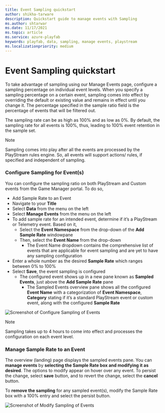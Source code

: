 ```yaml
---
title: Event Sampling quickstart 
author: shikha-tarware
description: Quickstart guide to manage events with Sampling 
ms.author: shtarwar
ms.date: 11/17/2021
ms.topic: article
ms.service: azure-playfab
keywords: playfab, data, sampling, manage events, playstream
ms.localizationpriority: medium
---
```


# Event Sampling quickstart

To take advantage of sampling using our Manage Events page, configure a sampling percentage on individual event levels. When you specify a sampling percentage on a certain event, sampling comes into effect by overriding the default or existing value and remains in effect until you change it. The percentage specified in the sample ratio field is the percentage of events that will be filtered out.  

The sampling rate can be as high as 100% and as low as 0%. By default, the sampling rate for all events is 100%, thus, leading to 100% event retention in the sample set. 

> [!Note]
> Sampling comes into play after all the events are processed by the PlayStream rules engine. So, all events will support actions/ rules, if specified and independent of sampling.

### Configure Sampling for Event(s)

You can configure the sampling ratio on both PlayStream and Custom events from the Game Manager portal. To do so,
- Add Sample Rate to an Event
- Navigate to your **Title**
- Select **Data** from the menu on the left
- Select **Manage Events** from the menu on the left
- To add sample rate for an intended event, determine if it’s a PlayStream or Telemetry event. Based on it,
    *	Select the **Event Namespace** from the drop-down of the **Add Sample Rate** windowpane
    *	Then, select the **Event Name** from the drop-down
         * The Event Name dropdown contains the comprehensive list of events that are applicable for event sampling and are yet to have any sampling configuration
- Enter a whole number as the desired **Sample Rate** which ranges between 0% to 100% 
- Select **Save**, the event sampling is configured
    *	The configured event shows up in a new pane known as **Sampled Events**, just above the **Add Sample Rate** pane
         * The Sampled Events overview pane shows all the configured **Event Name** with a categorization of **Event Namespace**, **Category** stating if it’s a standard PlayStream event or custom event, along with the configured **Sample Rate**

![Screenshot of Configure Sampling of Events](media/configure-sampling-for-events.png "Configure Events' Sampling Rate")
         
> [!Note]
> Sampling takes up to 4 hours to come into effect and processes the configuration on each event level.

### Manage Sample Rate to an Event

The overview (landing) page displays the sampled events pane. You can **manage events** by **selecting the Sample Rate box and modifying it as desired**. The options to modify appear on hover over any event. To persist the change, select __save__ button, and to revert the change, select the __cancel__ button. 

To **remove the sampling** for any sampled event(s), modify the Sample Rate box with a 100% entry and select the persist button.


![Screenshot of Modify Sampling of Events](media/modify-event-sampling.png "Modify Events' Sampling Rate")
